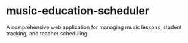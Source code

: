 # music-education-scheduler
A comprehensive web application for managing music lessons, student tracking, and teacher scheduling
